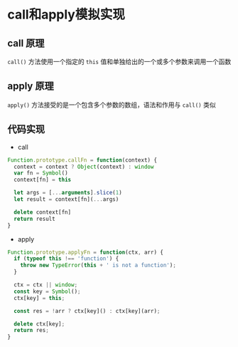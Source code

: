 # call和apply模拟实现

## call 原理

`call()` 方法使用一个指定的 `this` 值和单独给出的一个或多个参数来调用一个函数

## apply 原理

`apply()` 方法接受的是一个包含多个参数的数组，语法和作用与 `call()` 类似

## 代码实现

- call

```javascript
Function.prototype.callFn = function(context) {
  context = context ? Object(context) : window
  var fn = Symbol()
  context[fn] = this

  let args = [...arguments].slice(1)
  let result = context[fn](...args)

  delete context[fn]
  return result
}
```

- apply

```javascript
Function.prototype.applyFn = function(ctx, arr) {
  if (typeof this !== 'function') {
    throw new TypeError(this + ' is not a function');
  }

  ctx = ctx || window;
  const key = Symbol();
  ctx[key] = this;

  const res = !arr ? ctx[key]() : ctx[key](arr);

  delete ctx[key];
  return res;
}
```
